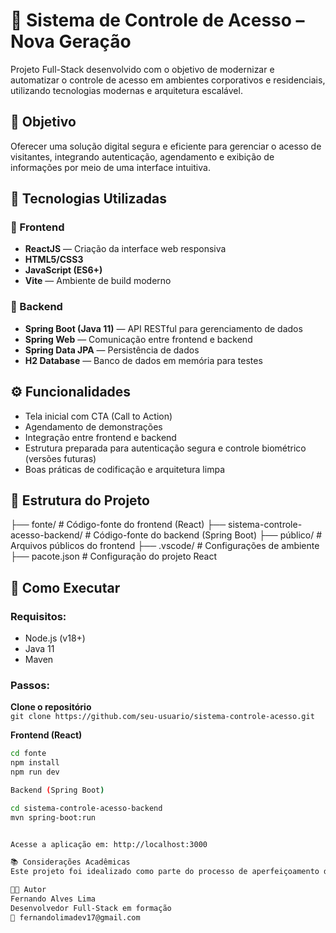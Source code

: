 # 🔐 Sistema de Controle de Acesso – Nova Geração

Projeto Full-Stack desenvolvido com o objetivo de modernizar e automatizar o controle de acesso em ambientes corporativos e residenciais, utilizando tecnologias modernas e arquitetura escalável.

## 📌 Objetivo

Oferecer uma solução digital segura e eficiente para gerenciar o acesso de visitantes, integrando autenticação, agendamento e exibição de informações por meio de uma interface intuitiva.

## 🧪 Tecnologias Utilizadas

### 🔹 Frontend
- **ReactJS** — Criação da interface web responsiva
- **HTML5/CSS3**
- **JavaScript (ES6+)**
- **Vite** — Ambiente de build moderno

### 🔹 Backend
- **Spring Boot (Java 11)** — API RESTful para gerenciamento de dados
- **Spring Web** — Comunicação entre frontend e backend
- **Spring Data JPA** — Persistência de dados
- **H2 Database** — Banco de dados em memória para testes

## ⚙️ Funcionalidades

- Tela inicial com CTA (Call to Action)
- Agendamento de demonstrações
- Integração entre frontend e backend
- Estrutura preparada para autenticação segura e controle biométrico (versões futuras)
- Boas práticas de codificação e arquitetura limpa

## 📁 Estrutura do Projeto

├── fonte/ # Código-fonte do frontend (React)
├── sistema-controle-acesso-backend/ # Código-fonte do backend (Spring Boot)
├── público/ # Arquivos públicos do frontend
├── .vscode/ # Configurações de ambiente
├── pacote.json # Configuração do projeto React

## 🚀 Como Executar

### Requisitos:
- Node.js (v18+)
- Java 11
- Maven

### Passos:

 **Clone o repositório**  
   `git clone https://github.com/seu-usuario/sistema-controle-acesso.git`

 **Frontend (React)**  
   ```bash
   cd fonte
   npm install
   npm run dev

   Backend (Spring Boot)

   cd sistema-controle-acesso-backend
   mvn spring-boot:run


Acesse a aplicação em: http://localhost:3000

📚 Considerações Acadêmicas
Este projeto foi idealizado como parte do processo de aperfeiçoamento das habilidades em desenvolvimento Full-Stack. Ele visa aplicar conhecimentos adquiridos em disciplinas como Programação Web, Arquitetura de Software, Engenharia de Requisitos e Banco de Dados.

👨‍💻 Autor
Fernando Alves Lima
Desenvolvedor Full-Stack em formação
📧 fernandolimadev17@gmail.com
